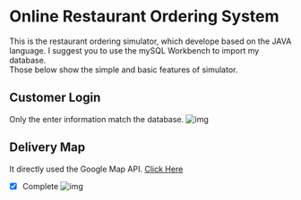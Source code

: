 # Online Restaurant Ordering System
This is the restaurant ordering simulator, which develope based on the JAVA language. I suggest you to use the mySQL Workbench to import my database.  
Those below show the simple and basic features of simulator.

## Customer Login
Only the enter information match the database.
![img](https://github.com/shirongzheng/CSC322-Online-Restaurant-Ordering-System/blob/master/GIF/CustomerLogin.gif)  

## Delivery Map
It directly used the Google Map API.  [Click Here](https://github.com/shirongzheng/CSC322-Online-Restaurant-Ordering-System/blob/master/src/GoogleMapWithSearchAndDirection.html)  
-[x] Complete
![img](https://github.com/shirongzheng/CSC322-Online-Restaurant-Ordering-System/blob/master/GIF/Map.gif)
